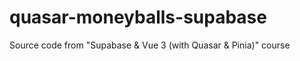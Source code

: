 # quasar-moneyballs-supabase
Source code from "Supabase &amp; Vue 3 (with Quasar &amp; Pinia)" course
